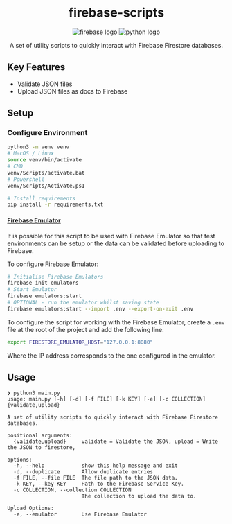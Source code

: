 <div align="center">
<H1>firebase-scripts</h1>

<img src="https://img.shields.io/badge/firebase-%23039BE5.svg?style=for-the-badge&logo=firebase" alt="firebase logo"/>
<img src="https://img.shields.io/badge/python-3670A0?style=for-the-badge&logo=python&logoColor=ffdd54" alt="python logo"/>

A set of utility scripts to quickly interact with Firebase Firestore databases.
</div>

## Key Features

- Validate JSON files
- Upload JSON files as docs to Firebase

## Setup

### Configure Environment

```bash
python3 -m venv venv 
# MacOS / Linux
source venv/bin/activate
# CMD
venv/Scripts/activate.bat
# Powershell
venv/Scripts/Activate.ps1

# Install requirements
pip install -r requirements.txt
```

#### [Firebase Emulator][firebase-emulator]

It is possible for this script to be used with Firebase Emulator so that test environments can be setup or the data can be validated before uploading to Firebase.

To configure Firebase Emulator:

```bash
# Initialise Firebase Emulators
firebase init emulators
# Start Emulator
firebase emulators:start
# OPTIONAL - run the emulator whilst saving state
firebase emulators:start --import .env --export-on-exit .env
```

To configure the script for working with the Firebase Emulator, create a `.env` file at the root of the project and add the following line:

```bash
export FIRESTORE_EMULATOR_HOST="127.0.0.1:8080"
```

Where the IP address corresponds to the one configured in the emulator.

## Usage

```
❯ python3 main.py
usage: main.py [-h] [-d] [-f FILE] [-k KEY] [-e] [-c COLLECTION] {validate,upload}

A set of utility scripts to quickly interact with Firebase Firestore databases.

positional arguments:
  {validate,upload}     validate = Validate the JSON, upload = Write the JSON to firestore,

options:
  -h, --help            show this help message and exit
  -d, --duplicate       Allow duplicate entries
  -f FILE, --file FILE  The file path to the JSON data.
  -k KEY, --key KEY     Path to the Firebase Service Key.
  -c COLLECTION, --collection COLLECTION
                        The collection to upload the data to.

Upload Options:
  -e, --emulator        Use Firebase Emulator
```


<!-- MARKDOWN LINKS & IMAGES -->
[firebase-emulator]: https://firebase.google.com/docs/emulator-suite
